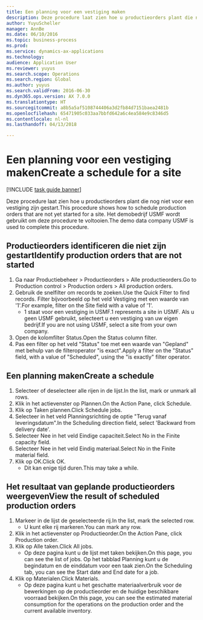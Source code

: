 ```yaml
--- 
title: Een planning voor een vestiging maken
description: Deze procedure laat zien hoe u productieorders plant die nog niet voor een vestiging zijn gestart.
author: YuyuScheller
manager: AnnBe
ms.date: 06/10/2016
ms.topic: business-process
ms.prod: 
ms.service: dynamics-ax-applications
ms.technology: 
audience: Application User
ms.reviewer: yuyus
ms.search.scope: Operations
ms.search.region: Global
ms.author: yuyus
ms.search.validFrom: 2016-06-30
ms.dyn365.ops.version: AX 7.0.0
ms.translationtype: HT
ms.sourcegitcommit: a8b5a5af5108744406a3d2fb84d7151baea2481b
ms.openlocfilehash: 65471905c033aa7bbfd642a6c4ea584e9c8346d5
ms.contentlocale: nl-nl
ms.lasthandoff: 04/13/2018

---
```

# <a name="create-a-schedule-for-a-site"></a><span data-ttu-id="4c506-103">Een planning voor een vestiging maken</span><span class="sxs-lookup"><span data-stu-id="4c506-103">Create a schedule for a site</span></span>

[!INCLUDE [task guide banner](../../includes/task-guide-banner.md)]

<span data-ttu-id="4c506-104">Deze procedure laat zien hoe u productieorders plant die nog niet voor een vestiging zijn gestart.</span><span class="sxs-lookup"><span data-stu-id="4c506-104">This procedure shows how to schedule production orders that are not yet started for a site.</span></span>  <span data-ttu-id="4c506-105">Het demobedrijf USMF wordt gebruikt om deze procedure te voltooien.</span><span class="sxs-lookup"><span data-stu-id="4c506-105">The demo data company USMF is used to complete this procedure.</span></span>


## <a name="identify-production-orders-that-are-not-started"></a><span data-ttu-id="4c506-106">Productieorders identificeren die niet zijn gestart</span><span class="sxs-lookup"><span data-stu-id="4c506-106">Identify production orders that are not started</span></span>
1. <span data-ttu-id="4c506-107">Ga naar Productiebeheer > Productieorders > Alle productieorders.</span><span class="sxs-lookup"><span data-stu-id="4c506-107">Go to Production control > Production orders > All production orders.</span></span>
2. <span data-ttu-id="4c506-108">Gebruik de snelfilter om records te zoeken.</span><span class="sxs-lookup"><span data-stu-id="4c506-108">Use the Quick Filter to find records.</span></span> <span data-ttu-id="4c506-109">Filter bijvoorbeeld op het veld Vestiging met een waarde van '1'.</span><span class="sxs-lookup"><span data-stu-id="4c506-109">For example, filter on the Site field with a value of '1'.</span></span>
    * <span data-ttu-id="4c506-110">1 staat voor een vestiging in USMF.</span><span class="sxs-lookup"><span data-stu-id="4c506-110">1 represents a site in USMF.</span></span> <span data-ttu-id="4c506-111">Als u geen USMF gebruikt, selecteert u een vestiging van uw eigen bedrijf.</span><span class="sxs-lookup"><span data-stu-id="4c506-111">If you are not using USMF, select a site from your own company.</span></span>  
3. <span data-ttu-id="4c506-112">Open de kolomfilter Status.</span><span class="sxs-lookup"><span data-stu-id="4c506-112">Open the Status column filter.</span></span>
4. <span data-ttu-id="4c506-113">Pas een filter op het veld "Status" toe met een waarde van "Gepland" met behulp van de filteroperator "is exact".</span><span class="sxs-lookup"><span data-stu-id="4c506-113">Apply a filter on the "Status" field, with a value of "Scheduled", using the "is exactly" filter operator.</span></span>

## <a name="create-a-schedule"></a><span data-ttu-id="4c506-114">Een planning maken</span><span class="sxs-lookup"><span data-stu-id="4c506-114">Create a schedule</span></span>
1. <span data-ttu-id="4c506-115">Selecteer of deselecteer alle rijen in de lijst.</span><span class="sxs-lookup"><span data-stu-id="4c506-115">In the list, mark or unmark all rows.</span></span>
2. <span data-ttu-id="4c506-116">Klik in het actievenster op Plannen.</span><span class="sxs-lookup"><span data-stu-id="4c506-116">On the Action Pane, click Schedule.</span></span>
3. <span data-ttu-id="4c506-117">Klik op Taken plannen.</span><span class="sxs-lookup"><span data-stu-id="4c506-117">Click Schedule jobs.</span></span>
4. <span data-ttu-id="4c506-118">Selecteer in het veld Planningsrichting de optie "Terug vanaf leveringsdatum".</span><span class="sxs-lookup"><span data-stu-id="4c506-118">In the Scheduling direction field, select 'Backward from delivery date'.</span></span>
5. <span data-ttu-id="4c506-119">Selecteer Nee in het veld Eindige capaciteit.</span><span class="sxs-lookup"><span data-stu-id="4c506-119">Select No in the Finite capacity field.</span></span>
6. <span data-ttu-id="4c506-120">Selecteer Nee in het veld Eindig materiaal.</span><span class="sxs-lookup"><span data-stu-id="4c506-120">Select No in the Finite material field.</span></span>
7. <span data-ttu-id="4c506-121">Klik op OK.</span><span class="sxs-lookup"><span data-stu-id="4c506-121">Click OK.</span></span>
    * <span data-ttu-id="4c506-122">Dit kan enige tijd duren.</span><span class="sxs-lookup"><span data-stu-id="4c506-122">This may take a while.</span></span>  

## <a name="view-the-result-of-scheduled-production-orders"></a><span data-ttu-id="4c506-123">Het resultaat van geplande productieorders weergeven</span><span class="sxs-lookup"><span data-stu-id="4c506-123">View the result of scheduled production orders</span></span>
1. <span data-ttu-id="4c506-124">Markeer in de lijst de geselecteerde rij.</span><span class="sxs-lookup"><span data-stu-id="4c506-124">In the list, mark the selected row.</span></span>
    * <span data-ttu-id="4c506-125">U kunt elke rij markeren.</span><span class="sxs-lookup"><span data-stu-id="4c506-125">You can mark any row.</span></span>  
2. <span data-ttu-id="4c506-126">Klik in het actievenster op Productieorder.</span><span class="sxs-lookup"><span data-stu-id="4c506-126">On the Action Pane, click Production order.</span></span>
3. <span data-ttu-id="4c506-127">Klik op Alle taken.</span><span class="sxs-lookup"><span data-stu-id="4c506-127">Click All jobs.</span></span>
    * <span data-ttu-id="4c506-128">Op deze pagina kunt u de lijst met taken bekijken.</span><span class="sxs-lookup"><span data-stu-id="4c506-128">On this page, you can see the list of jobs.</span></span> <span data-ttu-id="4c506-129">Op het tabblad Planning kunt u de begindatum en de einddatum voor een taak zien.</span><span class="sxs-lookup"><span data-stu-id="4c506-129">On the Scheduling tab, you can see the Start date and End date for a job.</span></span>  
4. <span data-ttu-id="4c506-130">Klik op Materialen.</span><span class="sxs-lookup"><span data-stu-id="4c506-130">Click Materials.</span></span>
    * <span data-ttu-id="4c506-131">Op deze pagina kunt u het geschatte materiaalverbruik voor de bewerkingen op de productieorder en de huidige beschikbare voorraad bekijken.</span><span class="sxs-lookup"><span data-stu-id="4c506-131">On this page, you can see the estimated material consumption for the operations on the production order and the current available inventory.</span></span>  


